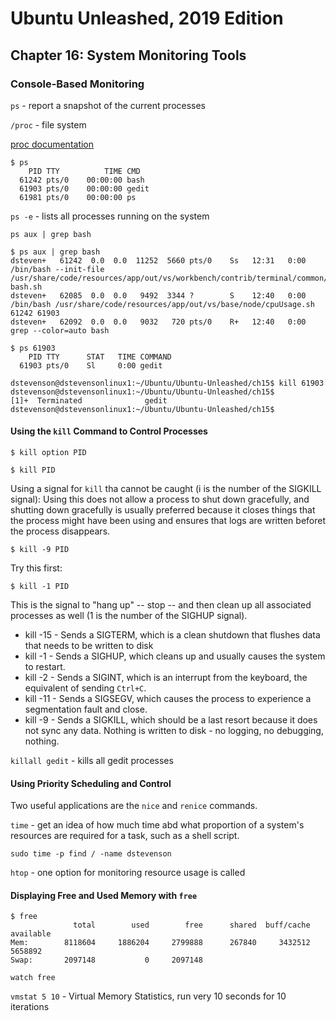 # Ubuntu Unleashed, 2019 Edition

## Chapter 16: System Monitoring Tools

### Console-Based Monitoring

`ps` - report a snapshot of the current processes

`/proc` - file system

[proc documentation](https://docs.kernel.org/filesystems/proc.html)

```
$ ps
    PID TTY          TIME CMD
  61242 pts/0    00:00:00 bash
  61903 pts/0    00:00:00 gedit
  61981 pts/0    00:00:00 ps
```

`ps -e` - lists all processes running on the system

`ps aux | grep bash`

```
$ ps aux | grep bash
dsteven+   61242  0.0  0.0  11252  5660 pts/0    Ss   12:31   0:00 /bin/bash --init-file /usr/share/code/resources/app/out/vs/workbench/contrib/terminal/common/scripts/shellIntegration-bash.sh
dsteven+   62085  0.0  0.0   9492  3344 ?        S    12:40   0:00 /bin/bash /usr/share/code/resources/app/out/vs/base/node/cpuUsage.sh 61242 61903
dsteven+   62092  0.0  0.0   9032   720 pts/0    R+   12:40   0:00 grep --color=auto bash
```

```
$ ps 61903
    PID TTY      STAT   TIME COMMAND
  61903 pts/0    Sl     0:00 gedit
```

```
dstevenson@dstevensonlinux1:~/Ubuntu/Ubuntu-Unleashed/ch15$ kill 61903
dstevenson@dstevensonlinux1:~/Ubuntu/Ubuntu-Unleashed/ch15$ 
[1]+  Terminated              gedit
dstevenson@dstevensonlinux1:~/Ubuntu/Ubuntu-Unleashed/ch15$
```

#### Using the `kill` Command to Control Processes

`$ kill option PID`

`$ kill PID`

Using a signal for `kill` tha cannot be caught (i is the number of the SIGKILL signal):
Using this does not allow a process to shut down gracefully, and shutting down gracefully is usually preferred because it closes things that the process might have been using and ensures that logs are written beforet the process disappears.

`$ kill -9 PID`

Try this first:

`$ kill -1 PID`

This is the signal to "hang up" -- stop -- and then clean up all associated processes as well (1 is the number of the SIGHUP signal).

* kill -15 - Sends a SIGTERM, which is a clean shutdown that flushes data that needs to be written to disk
* kill -1 - Sends a SIGHUP, which cleans up and usually causes the system to restart.
* kill -2 - Sends a SIGINT, which is an interrupt from the keyboard, the equivalent of sending `Ctrl+C`.
* kill -11 - Sends a SIGSEGV, which causes the process to experience a segmentation fault and close.
* kill -9 - Sends a SIGKILL, which should be a last resort because it does not sync any data. Nothing is written to disk - no logging, no debugging, nothing.

`killall gedit` - kills all gedit processes

#### Using Priority Scheduling and Control

Two useful applications are the `nice` and `renice` commands.

`time` - get an idea of how much time abd what proportion of a system's resources are required for a task, such as a shell script.

`sudo time -p find / -name dstevenson`

`htop` - one option for monitoring resource usage is called

#### Displaying Free and Used Memory with `free`

```
$ free
              total        used        free      shared  buff/cache   available
Mem:        8118604     1886204     2799888      267840     3432512     5658892
Swap:       2097148           0     2097148
```

`watch free`

`vmstat 5 10` - Virtual Memory Statistics, run very 10 seconds for 10 iterations

